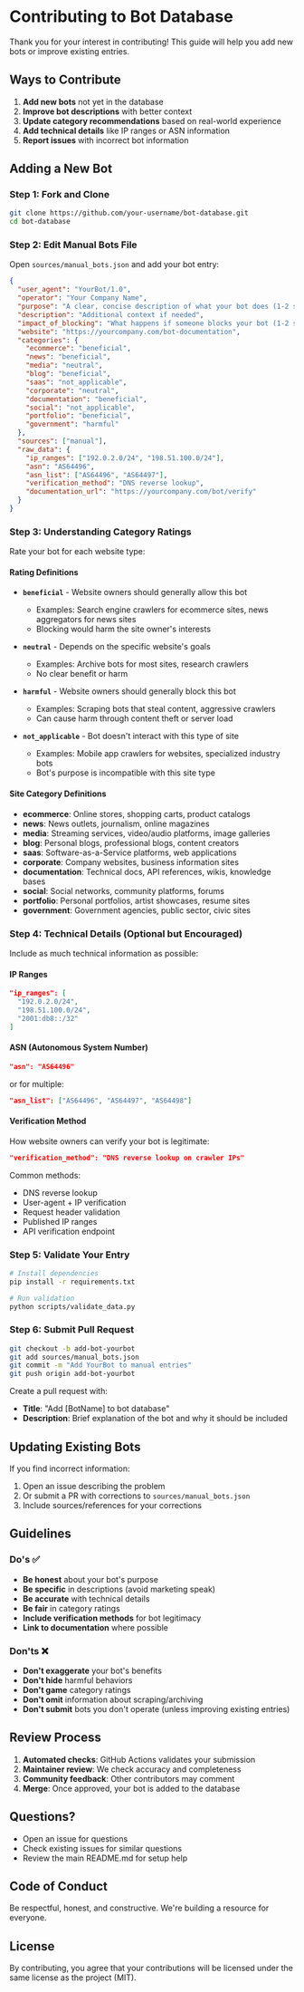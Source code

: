 # Contributing to Bot Database

Thank you for your interest in contributing! This guide will help you add new bots or improve existing entries.

## Ways to Contribute

1. **Add new bots** not yet in the database
2. **Improve bot descriptions** with better context
3. **Update category recommendations** based on real-world experience
4. **Add technical details** like IP ranges or ASN information
5. **Report issues** with incorrect bot information

## Adding a New Bot

### Step 1: Fork and Clone

```bash
git clone https://github.com/your-username/bot-database.git
cd bot-database
```

### Step 2: Edit Manual Bots File

Open `sources/manual_bots.json` and add your bot entry:

```json
{
  "user_agent": "YourBot/1.0",
  "operator": "Your Company Name",
  "purpose": "A clear, concise description of what your bot does (1-2 sentences)",
  "description": "Additional context if needed",
  "impact_of_blocking": "What happens if someone blocks your bot (1-2 sentences)",
  "website": "https://yourcompany.com/bot-documentation",
  "categories": {
    "ecommerce": "beneficial",
    "news": "beneficial",
    "media": "neutral",
    "blog": "beneficial",
    "saas": "not_applicable",
    "corporate": "neutral",
    "documentation": "beneficial",
    "social": "not_applicable",
    "portfolio": "beneficial",
    "government": "harmful"
  },
  "sources": ["manual"],
  "raw_data": {
    "ip_ranges": ["192.0.2.0/24", "198.51.100.0/24"],
    "asn": "AS64496",
    "asn_list": ["AS64496", "AS64497"],
    "verification_method": "DNS reverse lookup",
    "documentation_url": "https://yourcompany.com/bot/verify"
  }
}
```

### Step 3: Understanding Category Ratings

Rate your bot for each website type:

#### Rating Definitions

- **`beneficial`** - Website owners should generally allow this bot
  - Examples: Search engine crawlers for ecommerce sites, news aggregators for news sites
  - Blocking would harm the site owner's interests

- **`neutral`** - Depends on the specific website's goals
  - Examples: Archive bots for most sites, research crawlers
  - No clear benefit or harm

- **`harmful`** - Website owners should generally block this bot
  - Examples: Scraping bots that steal content, aggressive crawlers
  - Can cause harm through content theft or server load

- **`not_applicable`** - Bot doesn't interact with this type of site
  - Examples: Mobile app crawlers for websites, specialized industry bots
  - Bot's purpose is incompatible with this site type

#### Site Category Definitions

- **ecommerce**: Online stores, shopping carts, product catalogs
- **news**: News outlets, journalism, online magazines
- **media**: Streaming services, video/audio platforms, image galleries
- **blog**: Personal blogs, professional blogs, content creators
- **saas**: Software-as-a-Service platforms, web applications
- **corporate**: Company websites, business information sites
- **documentation**: Technical docs, API references, wikis, knowledge bases
- **social**: Social networks, community platforms, forums
- **portfolio**: Personal portfolios, artist showcases, resume sites
- **government**: Government agencies, public sector, civic sites

### Step 4: Technical Details (Optional but Encouraged)

Include as much technical information as possible:

#### IP Ranges
```json
"ip_ranges": [
  "192.0.2.0/24",
  "198.51.100.0/24",
  "2001:db8::/32"
]
```

#### ASN (Autonomous System Number)
```json
"asn": "AS64496"
```
or for multiple:
```json
"asn_list": ["AS64496", "AS64497", "AS64498"]
```

#### Verification Method
How website owners can verify your bot is legitimate:
```json
"verification_method": "DNS reverse lookup on crawler IPs"
```

Common methods:
- DNS reverse lookup
- User-agent + IP verification
- Request header validation
- Published IP ranges
- API verification endpoint

### Step 5: Validate Your Entry

```bash
# Install dependencies
pip install -r requirements.txt

# Run validation
python scripts/validate_data.py
```

### Step 6: Submit Pull Request

```bash
git checkout -b add-bot-yourbot
git add sources/manual_bots.json
git commit -m "Add YourBot to manual entries"
git push origin add-bot-yourbot
```

Create a pull request with:
- **Title**: "Add [BotName] to bot database"
- **Description**: Brief explanation of the bot and why it should be included

## Updating Existing Bots

If you find incorrect information:

1. Open an issue describing the problem
2. Or submit a PR with corrections to `sources/manual_bots.json`
3. Include sources/references for your corrections

## Guidelines

### Do's ✅

- **Be honest** about your bot's purpose
- **Be specific** in descriptions (avoid marketing speak)
- **Be accurate** with technical details
- **Be fair** in category ratings
- **Include verification methods** for bot legitimacy
- **Link to documentation** where possible

### Don'ts ❌

- **Don't exaggerate** your bot's benefits
- **Don't hide** harmful behaviors
- **Don't game** category ratings
- **Don't omit** information about scraping/archiving
- **Don't submit** bots you don't operate (unless improving existing entries)

## Review Process

1. **Automated checks**: GitHub Actions validates your submission
2. **Maintainer review**: We check accuracy and completeness
3. **Community feedback**: Other contributors may comment
4. **Merge**: Once approved, your bot is added to the database

## Questions?

- Open an issue for questions
- Check existing issues for similar questions
- Review the main README.md for setup help

## Code of Conduct

Be respectful, honest, and constructive. We're building a resource for everyone.

## License

By contributing, you agree that your contributions will be licensed under the same license as the project (MIT).
